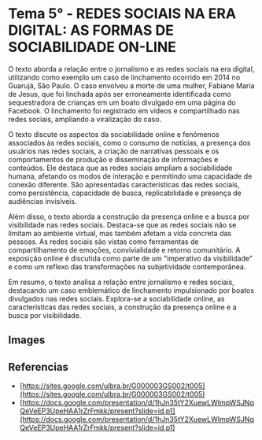 # Tema 5° - REDES SOCIAIS NA ERA DIGITAL: AS FORMAS DE SOCIABILIDADE ON-LINE

O texto aborda a relação entre o jornalismo e as redes sociais na era digital, utilizando como exemplo um caso de linchamento ocorrido em 2014 no Guarujá, São Paulo. O caso envolveu a morte de uma mulher, Fabiane Maria de Jesus, que foi linchada após ser erroneamente identificada como sequestradora de crianças em um boato divulgado em uma página do Facebook. O linchamento foi registrado em vídeos e compartilhado nas redes sociais, ampliando a viralização do caso.

O texto discute os aspectos da sociabilidade online e fenômenos associados às redes sociais, como o consumo de notícias, a presença dos usuários nas redes sociais, a criação de narrativas pessoais e os comportamentos de produção e disseminação de informações e conteúdos. Ele destaca que as redes sociais ampliam a sociabilidade humana, afetando os modos de interação e permitindo uma capacidade de conexão diferente. São apresentadas características das redes sociais, como persistência, capacidade de busca, replicabilidade e presença de audiências invisíveis.

Além disso, o texto aborda a construção da presença online e a busca por visibilidade nas redes sociais. Destaca-se que as redes sociais não se limitam ao ambiente virtual, mas também afetam a vida concreta das pessoas. As redes sociais são vistas como ferramentas de compartilhamento de emoções, convivialidade e retorno comunitário. A exposição online é discutida como parte de um "imperativo da visibilidade" e como um reflexo das transformações na subjetividade contemporânea.

Em resumo, o texto analisa a relação entre jornalismo e redes sociais, destacando um caso emblemático de linchamento impulsionado por boatos divulgados nas redes sociais. Explora-se a sociabilidade online, as características das redes sociais, a construção da presença online e a busca por visibilidade.

## Images

## Referencias

- [https://sites.google.com/ulbra.br/G000003GS002/t005](https://sites.google.com/ulbra.br/G000003GS002/t005)
- [https://docs.google.com/presentation/d/1hJn35tY2XuewLWImpWSJNqQeVeEP3UpeHAA1rZrFmkk/present?slide=id.p1](https://docs.google.com/presentation/d/1hJn35tY2XuewLWImpWSJNqQeVeEP3UpeHAA1rZrFmkk/present?slide=id.p1)
